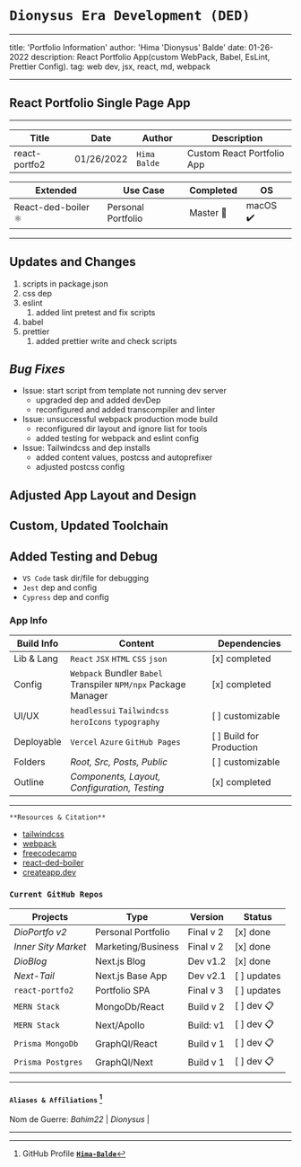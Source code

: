 # `Dionysus Era Development (DED)`

___
title: 'Portfolio Information'
author: 'Hima 'Dionysus' Balde'
date: 01-26-2022
description: React Portfolio App(custom WebPack, Babel, EsLint, Prettier Config).
tag: web dev, jsx, react, md, webpack
___

## React Portfolio Single Page App

___
| Title            | Date       | Author       | Description            |
| ---------------- | ---------- | ------------ | ---------------------- |
| react-portfo2 | 01/26/2022 | `Hima Balde` | Custom React Portfolio App|

| Extended             | Use Case        | Completed | OS   |
| -------------------- | --------------- | --------- | -------- |
| React-ded-boiler ⚛️ | Personal Portfolio | Master 🏁 | macOS ✔️ |
___

## Updates and Changes

1. scripts in package.json
2. css dep
3. eslint
   1. added lint pretest and fix scripts
4. babel
5. prettier
   1. added prettier write and check scripts

## _Bug Fixes_

- Issue: start script from template not running dev server
  - upgraded dep and added devDep
  - reconfigured and added transcompiler and linter
- Issue: unsuccessful webpack production mode build
  - reconfigured dir layout and ignore list for tools
  - added testing for webpack and eslint config
- Issue: Tailwindcss and dep installs
  - added content values, postcss and autoprefixer
  - adjusted postcss config

## Adjusted App Layout and Design

## Custom, Updated Toolchain

## Added Testing and Debug

- `VS Code` task dir/file for debugging
- `Jest` dep and config
- `Cypress` dep and config

### App Info

| **Build Info** | **Content**                                                    | **Dependencies**          |
| -------------- | -------------------------------------------------------------- | ------------------------- |
| Lib & Lang     | `React` `JSX` `HTML` `CSS` `json`                              | [x] completed             |
| Config         | `Webpack` Bundler `Babel` Transpiler `NPM/npx` Package Manager | [x] completed             |
| UI/UX          | `headlessui` `Tailwindcss` `heroIcons` `typography`            | [ ] customizable          |
| Deployable     | `Vercel` `Azure` `GitHub Pages`                                | [ ] Build for Production  |
| Folders        | _Root, Src, Posts, Public_                                     | [ ] customizable          |
| Outline        | _Components, Layout, Configuration, Testing_                   | [x] completed             |

___

`**Resources & Citation**`

- [tailwindcss](https://tailwindcss.com/)
- [webpack](https://webpack.js.org/configuration/other-options/)
- [freecodecamp](https://freecodecamp.org/news/build-portfolio-website-react/)
- [react-ded-boiler](https://github.com/bahim22/react-ded-boiler/)
- [createapp.dev](https://createapp.dev/)

### `Current GitHub Repos`

| Projects            | Type                       | Version         | Status      |
| ------------------- | -------------------------- | ------------- | ------------- |
| _DioPortfo v2_     | Personal Portfolio   | Final v 2     | [x] done |
| _Inner Sity Market_ | Marketing/Business  | Final v 2     | [x] done |
| _DioBlog_           |  Next.js Blog       | Dev v1.2      | [x] done |
| _Next-Tail_         |  Next.js Base App   | Dev v2.1      | [ ] updates  |
| `react-portfo2`     | Portfolio SPA       | Final v 3     | [ ] updates  |
| `MERN Stack` | MongoDb/React   | Build v 2     | [ ] dev 📋 |
| `MERN Stack` | Next/Apollo  | Build: v1     | [ ] dev 📋 |
| `Prisma MongoDb`  |  GraphQl/React  | Build v 1     | [ ] dev 📋 |
| `Prisma Postgres`  |  GraphQl/Next  | Build v 1     | [ ] dev 📋 |

___

#### `Aliases & Affiliations` [^2]

[^2]: GitHub Profile **[`Hima-Balde`](https://github.com/bahim22)**

Nom de Guerre: _Bahim22_ | _Dionysus_ |
___
